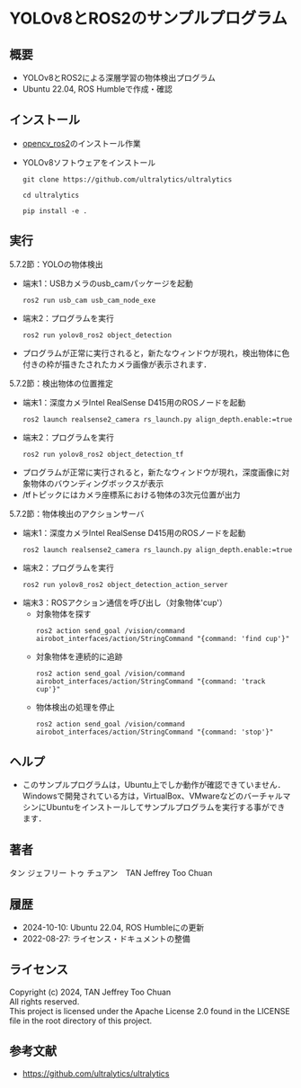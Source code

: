 # YOLOv8とROS2のサンプルプログラム

## 概要

- YOLOv8とROS2による深層学習の物体検出プログラム
- Ubuntu 22.04, ROS Humbleで作成・確認

## インストール

- [opencv_ros2](../opencv_ros2/README.md)のインストール作業

- YOLOv8ソフトウェアをインストール
  ```
  git clone https://github.com/ultralytics/ultralytics
  
  cd ultralytics
  
  pip install -e .
  ```

## 実行

5.7.2節：YOLOの物体検出
- 端末1：USBカメラのusb_camパッケージを起動
  ```
  ros2 run usb_cam usb_cam_node_exe
  ```
- 端末2：プログラムを実行
  ```
  ros2 run yolov8_ros2 object_detection
  ```
- プログラムが正常に実行されると，新たなウィンドウが現れ，検出物体に色付きの枠が描きたされたカメラ画像が表示されます．

5.7.2節：検出物体の位置推定
- 端末1：深度カメラIntel RealSense D415用のROSノードを起動
  ```
  ros2 launch realsense2_camera rs_launch.py align_depth.enable:=true
  ```
- 端末2：プログラムを実行
  ```
  ros2 run yolov8_ros2 object_detection_tf
  ```
- プログラムが正常に実行されると，新たなウィンドウが現れ，深度画像に対象物体のバウンディングボックスが表示
- /tfトピックにはカメラ座標系における物体の3次元位置が出力

5.7.2節：物体検出のアクションサーバ
- 端末1：深度カメラIntel RealSense D415用のROSノードを起動
  ```
  ros2 launch realsense2_camera rs_launch.py align_depth.enable:=true
  ```
- 端末2：プログラムを実行
  ```
  ros2 run yolov8_ros2 object_detection_action_server
  ```
- 端末3：ROSアクション通信を呼び出し（対象物体'cup'）
  - 対象物体を探す
    ```
    ros2 action send_goal /vision/command airobot_interfaces/action/StringCommand "{command: 'find cup'}"
    ```
  - 対象物体を連続的に追跡
    ```
    ros2 action send_goal /vision/command airobot_interfaces/action/StringCommand "{command: 'track cup'}"
    ```
  - 物体検出の処理を停止
    ```
    ros2 action send_goal /vision/command airobot_interfaces/action/StringCommand "{command: 'stop'}"
    ```

## ヘルプ

- このサンプルプログラムは，Ubuntu上でしか動作が確認できていません．Windowsで開発されている方は，VirtualBox、VMwareなどのバーチャルマシンにUbuntuをインストールしてサンプルプログラムを実行する事ができます．

## 著者

タン ジェフリー トゥ チュアン　TAN Jeffrey Too Chuan

## 履歴

- 2024-10-10: Ubuntu 22.04, ROS Humbleにの更新
- 2022-08-27: ライセンス・ドキュメントの整備

## ライセンス

Copyright (c) 2024, TAN Jeffrey Too Chuan  
All rights reserved.  
This project is licensed under the Apache License 2.0 found in the LICENSE file in the root directory of this project.

## 参考文献

- https://github.com/ultralytics/ultralytics
